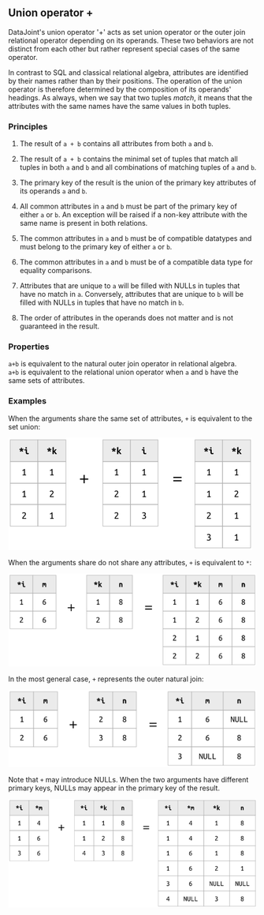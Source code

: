 ## Union operator +
DataJoint's union operator '+' acts as set union operator or the outer join relational operator depending on its operands.  These two behaviors are not distinct from each other but rather represent special cases of the same operator.

In contrast to SQL and classical relational algebra, attributes are identified by their names rather than by their positions. The operation of the union operator is therefore determined by the composition of its operands' headings.  As always, when we say that two tuples *match*, it means that the attributes with the same names have the same values in both tuples.

### Principles 
1. The result of `a + b` contains all attributes from both `a` and `b`. 
1. The result of `a + b` contains the minimal set of tuples that match all tuples in both `a` and `b` and all combinations of matching tuples of `a` and `b`.
1. The primary key of the result is the union of the primary key attributes of its operands `a` and `b`.
1.  All common attributes in `a` and `b` must be part of the primary key of either `a` or `b`.  An exception will be raised if a non-key attribute with the same name is present in both relations.
1. The common attributes in `a` and `b` must be of compatible datatypes and must belong to the primary key of either `a` or `b`.
1. The common attributes in `a` and `b` must be of a compatible data type for equality comparisons.
1. Attributes that are unique to `a` will be filled with NULLs in tuples that have no match in `a`.  Conversely, attributes that are unique to `b` will be filled with NULLs in tuples that have no match in `b`.


1.  The order of attributes in the operands does not matter and is not guaranteed in the result.

### Properties 
`a+b` is equivalent to the natural outer join operator in relational algebra.  
`a+b` is equivalent to the relational union  operator when `a` and `b` have the same sets of attributes. 

### Examples

When the arguments share the same set of attributes, `+` is equivalent to  the set union:

![](images/union-example1.png)

When the arguments share do not share any attributes, `+` is equivalent to `*`: 

![](images/union-example2.png)

In the most general case, `+` represents the outer natural join: 

![](images/union-example3.png)

Note that `+` may introduce NULLs.  When the two arguments have different primary keys, NULLs may appear in the primary key of the result.

![](images/union-example4.png)
